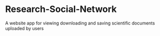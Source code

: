 # Research-Social-Network
A website app for viewing downloading and saving scientific documents uploaded by users 
